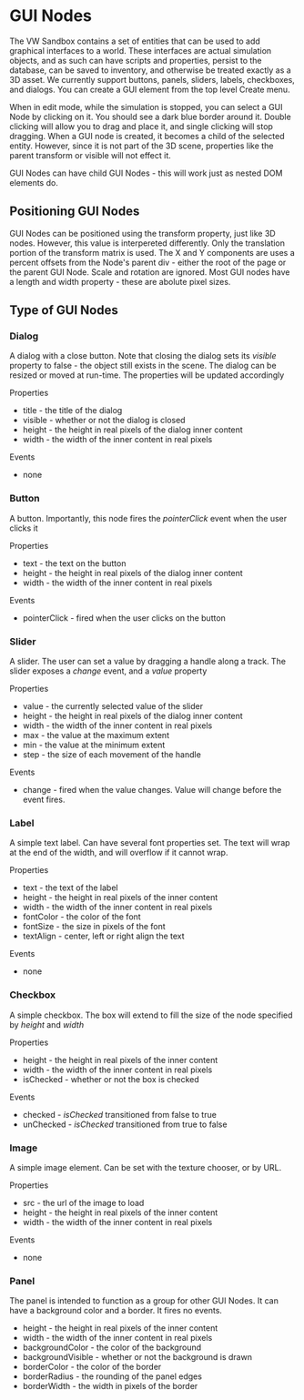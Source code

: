 # GUI Nodes 

The VW Sandbox contains a set of entities that can be used to add graphical interfaces to a world. These interfaces are actual simulation objects, and as such can have scripts and properties, persist to the database, can be saved to inventory, and otherwise be treated exactly as a 3D asset. We currently support buttons, panels, sliders, labels, checkboxes, and dialogs. You can create a GUI element from the top level Create menu. 

When in edit mode, while the simulation is stopped, you can select a GUI Node by clicking on it. You should see a dark blue border around it. Double clicking will allow you to drag and place it, and single clicking will stop dragging. When a GUI node is created, it becomes a child of the selected entity. However, since it is not part of the 3D scene, properties like the parent transform or visible will not effect it. 

GUI Nodes can have child GUI Nodes - this will work just as nested DOM elements do.

## Positioning GUI Nodes

GUI Nodes can be positioned using the transform property, just like 3D nodes. However, this value is interpereted differently. Only the translation portion of the transform matrix is used. The X and Y components are uses a percent offsets from the Node's parent div - either the root of the page or the parent GUI Node. Scale and rotation are ignored. Most GUI nodes have a length and width property - these are abolute pixel sizes.

## Type of GUI Nodes

### Dialog

A dialog with a close button. Note that closing the dialog sets its *visible* property to false - the object still exists in the scene. The dialog can be resized or moved at run-time. The properties will be updated accordingly

Properties

* title - the title of the dialog
* visible - whether or not the dialog is closed
* height - the height in real pixels of the dialog inner content
* width - the width of the inner content in real pixels

Events

* none

### Button

A button. Importantly, this node fires the *pointerClick* event when the user clicks it

Properties

* text - the text on the button
* height - the height in real pixels of the dialog inner content
* width - the width of the inner content in real pixels

Events

* pointerClick - fired when the user clicks on the button

### Slider

A slider. The user can set a value by dragging a handle along a track. The slider exposes a *change* event, and a *value* property

Properties

* value - the currently selected value of the slider
* height - the height in real pixels of the dialog inner content
* width - the width of the inner content in real pixels
* max - the value at the maximum extent
* min - the value at the minimum extent
* step - the size of each movement of the handle

Events

* change - fired when the value changes. Value will change before the event fires.

### Label

A simple text label. Can have several font properties set. The text will wrap at the end of the width, and will overflow if it cannot wrap.

Properties

* text - the text of the label
* height - the height in real pixels of the inner content
* width - the width of the inner content in real pixels
* fontColor - the color of the font
* fontSize - the size in pixels of the font
* textAlign - center, left or right align the text

Events

* none

### Checkbox

A simple checkbox. The box will extend to fill the size of the node specified by *height* and *width*

Properties

* height - the height in real pixels of the inner content
* width - the width of the inner content in real pixels
* isChecked - whether or not the box is checked

Events

* checked - *isChecked* transitioned from false to true
* unChecked - *isChecked* transitioned from true to false

### Image

A simple image element. Can be set with the texture chooser, or by URL. 

Properties

* src - the url of the image to load
* height - the height in real pixels of the inner content
* width - the width of the inner content in real pixels

Events

* none

### Panel

The panel is intended to function as a group for other GUI Nodes. It can have a background color and a border. It fires no events.
* height - the height in real pixels of the inner content
* width - the width of the inner content in real pixels
* backgroundColor - the color of the background
* backgroundVisible - whether or not the background is drawn
* borderColor - the color of the border
* borderRadius - the rounding of the panel edges
* borderWidth - the width in pixels of the border